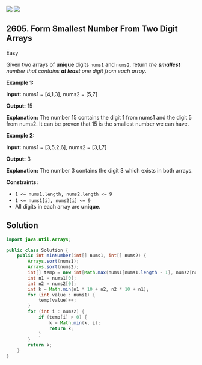 [![](https://img.shields.io/github/stars/javadev/LeetCode-in-Java?label=Stars&style=flat-square)](https://github.com/javadev/LeetCode-in-Java)
[![](https://img.shields.io/github/forks/javadev/LeetCode-in-Java?label=Fork%20me%20on%20GitHub%20&style=flat-square)](https://github.com/javadev/LeetCode-in-Java/fork)

## 2605\. Form Smallest Number From Two Digit Arrays

Easy

Given two arrays of **unique** digits `nums1` and `nums2`, return _the **smallest** number that contains **at least** one digit from each array_.

**Example 1:**

**Input:** nums1 = [4,1,3], nums2 = [5,7]

**Output:** 15

**Explanation:** The number 15 contains the digit 1 from nums1 and the digit 5 from nums2. It can be proven that 15 is the smallest number we can have.

**Example 2:**

**Input:** nums1 = [3,5,2,6], nums2 = [3,1,7]

**Output:** 3

**Explanation:** The number 3 contains the digit 3 which exists in both arrays.

**Constraints:**

*   `1 <= nums1.length, nums2.length <= 9`
*   `1 <= nums1[i], nums2[i] <= 9`
*   All digits in each array are **unique**.

## Solution

```java
import java.util.Arrays;

public class Solution {
    public int minNumber(int[] nums1, int[] nums2) {
        Arrays.sort(nums1);
        Arrays.sort(nums2);
        int[] temp = new int[Math.max(nums1[nums1.length - 1], nums2[nums2.length - 1]) + 1];
        int n1 = nums1[0];
        int n2 = nums2[0];
        int k = Math.min(n1 * 10 + n2, n2 * 10 + n1);
        for (int value : nums1) {
            temp[value]++;
        }
        for (int i : nums2) {
            if (temp[i] > 0) {
                k = Math.min(k, i);
                return k;
            }
        }
        return k;
    }
}
```